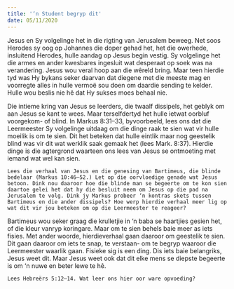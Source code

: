 ```yaml
---
title: '‘n Student begryp dit'
date: 05/11/2020
---
```


Jesus en Sy volgelinge het in die rigting van Jerusalem beweeg. Net soos Herodes sy oog op Johannes die doper gehad het, het die owerhede, insluitend Herodes, hulle aandag op Jesus begin vestig. Sy volgelinge het die armes en ander kwesbares ingesluit wat desperaat op soek was na verandering.  Jesus wou veral hoop aan die wêreld bring. Maar teen hierdie tyd was Hy bykans seker daarvan dat diegene met die meeste mag en voorregte alles in hulle vermoë sou doen om daardie sending te kelder. Hulle wou beslis nie hê dat Hy sukses moes behaal nie.

Die intieme kring van Jesus se leerders, die twaalf dissipels, het geblyk om aan Jesus se kant te wees. Maar terselfdertyd het hulle ietwat oorbluf voorgekom- of blind. In Markus 8:31–33, byvoorbeeld, lees ons dat die Leermeester Sy volgelinge uitdaag om die dinge raak te sien wat vir hulle moeilik is om te sien. Dit het beteken dat hulle eintlik maar nog geestelik blind was vir dit wat werklik saak gemaak het (lees Mark. 8:37).  Hierdie dinge is die agtergrond waarteen ons lees van Jesus se ontmoeting met iemand wat wel kan sien.

`Lees die verhaal van Jesus en die genesing van Bartimeus, die blinde bedelaar (Markus 10:46–52.) Let op die oorvloedige genade wat Jesus betoon. Dink nou daaroor hoe die blinde man se begeerte om te kon sien daartoe gelei het dat hy die besluit neem om Jesus op die pad na Jerusalem te volg. Dink jy Markus probeer ‘n kontras skets tussen Bartimeus en die ander dissipels? Hoe werp hierdie verhaal meer lig op wat dit vir jou beteken om op die Leermeester te reageer?`

Bartimeus wou seker graag die krulletjie in ‘n baba se haartjies gesien het, of die kleur vanryp koringare. Maar om te sien behels baie meer as iets fisies. Met ander woorde, hierdieverhaal gaan daaroor om geestelik te sien.  Dit gaan daaroor om iets te snap, te verstaan- om te begryp waaroor die Leermeester waarlik gaan. Fisieke sig is een ding. Dis iets baie belangriks, Jesus weet dit. Maar Jesus weet ook dat dit elke mens se diepste begeerte is om ‘n nuwe en beter lewe te hê.

`Lees Hebreërs 5:12–14. Wat leer ons hier oor ware opvoeding?`